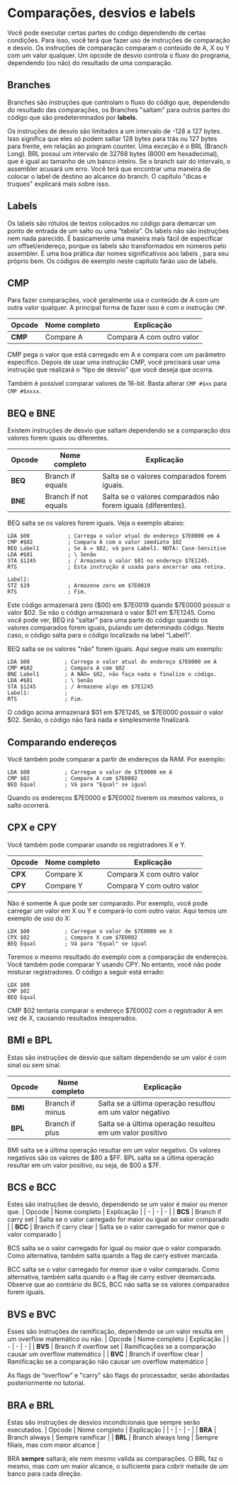 # Comparações, desvios e labels

Você pode executar certas partes do código dependendo de certas condições. Para isso, você terá que fazer uso de instruções de comparação e desvio. Os instruções de comparação comparam o conteúdo de A, X ou Y com um valor qualquer. Um opcode de desvio controla o fluxo do programa, dependendo (ou não) do resultado de uma comparação.

## Branches
Branches são instruções que controlam o fluxo do código que, dependendo do resultado das comparações, os Branches "saltam" para outros partes do código que são predeterminados por **labels**.

Os instruções de desvio são limitados a um intervalo de -128 a 127 bytes. Isso significa que eles só podem saltar 128 bytes para trás ou 127 bytes para frente, em relação ao program counter. Uma exceção é o BRL (Branch Long). BRL possui um intervalo de 32768 bytes (8000 em hexadecimal), que é igual ao tamanho de  um banco inteiro. Se o branch sair do intervalo, o assembler acusará um erro. Você terá que encontrar uma maneira de colocar o label de destino ao alcance do branch. O capítulo "dicas e truques" explicará mais sobre isso.

## Labels
Os labels são rótulos de textos colocados no código para demarcar um ponto de entrada de um salto ou uma “tabela”. Os labels não são instruções nem nada parecido. É basicamente uma maneira mais fácil de especificar um offset/endereço, porque os labels são transformados em números pelo assembler. É uma boa prática dar nomes significativos aos labels , para seu próprio bem. Os códigos de exemplo neste capítulo farão uso de labels.

## CMP
Para fazer comparações, você geralmente usa o conteúdo de A com um outra valor qualquer. A principal forma de fazer isso é com o instrução `CMP`.

|Opcode|Nome completo|Explicação|
|-|-|-|
|**CMP**|Compare A|Compara A com outro valor|

CMP pega o valor que está carregado em A e compara com um parâmetro especifico. Depois de usar uma instrução CMP, você precisará usar uma instrução que realizará o “tipo de desvio” que você deseja que ocorra.

Também é possível comparar valores de 16-bit. Basta alterar `CMP #$xx` para `CMP #$xxxx`.

## BEQ e BNE
Existem instruções de desvio que saltam dependendo se a comparação dos valores forem iguais ou diferentes.

|Opcode|Nome completo|Explicação|
|-|-|-|
|**BEQ**|Branch if equals|Salta se o valores comparados forem iguais.|
|**BNE**|Branch if not equals|Salta se o valores comparados não forem iguais (diferentes).|

BEQ salta se os valores forem iguais. Veja o exemplo abaixo:
```
LDA $00            ; Carrega o valor atual do endereço $7E0000 em A
CMP #$02           ; Compara A com o valor imediato $02
BEQ Label1         ; Se A = $02, vá para Label1. NOTA: Case-Sensitive
LDA #$01           ; \ Senão
STA $1245          ; / Armazena o valor $01 no endereço $7E1245.
RTS                ; Esta instrução é usada para encerrar uma rotina.

Label1:
STZ $19            ; Armazene zero em $7E0019
RTS                ; Fim.
```
Este código armazenará zero ($00) em $7E0019 quando $7E0000 possuir  o valor $02. Se não o código armazenará o valor $01 em $7E1245. Como você pode ver, BEQ irá "saltar" para uma parte do código quando os valores comparados forem iguais, pulando um determinado código. Neste caso, o código salta para o código localizado na label “Label1”.

BEQ salta se os valores "não" forem iguais. Aqui segue mais um exemplo:
```
LDA $00           ; Carrega o valor atual do endereço $7E0000 em A
CMP #$02          ; Compara A com $02
BNE Label1        ; A NÃO= $02, não faça nada e finalize o código.
LDA #$01          ; \ Senão
STA $1245         ; / Armazene algo em $7E1245
Label1:           ;
RTS               ; Fim.
```
O código acima armazenará $01 em $7E1245, se $7E0000 possuir o valor $02. Senão, o código não fará nada e simplesmente finalizará.

## Comparando endereços

Você também pode comparar  a partir de endereços da RAM. Por exemplo:
```
LDA $00           ; Carregue o valor de $7E0000 em A
CMP $02           ; Compare A com $7E0002
BEQ Equal         ; Vá para "Equal" se igual
```
Quando os endereços $7E0000 e $7E0002 tiverem os mesmos valores, o salto ocorrerá.

## CPX e CPY

Você também pode comparar usando os registradores X e Y.

|Opcode|Nome completo|Explicação|
|-|-|-|
|**CPX**|Compare X|Compara X com outro valor|
|**CPY**|Compare Y|Compara Y com outro valor|
Não é somente A que pode ser comparado. Por exemplo, você pode carregar um valor em X ou Y e compará-lo com outro valor. Aqui temos um exemplo de uso do X:

```
LDX $00           ; Carregue o valor de $7E0000 em X
CPX $02           ; Compare X com $7E0002
BEQ Equal         ; Vá para "Equal" se igual
```
Teremos o mesmo resultado do exemplo com a comparação de endereços. Você também pode comparar Y usando CPY. No entanto, você não pode misturar registradores. O código a seguir está errado:
```
LDX $00
CMP $02
BEQ Equal
```
CMP $02 tentaria comparar o endereço $7E0002 com o registrador A em vez de X, causando resultados inesperados.

## BMI e BPL
Estas são instruções de desvio que saltam dependendo se um valor é com sinal  ou sem sinal.

| Opcode | Nome completo | Explicação |
| - | - | - |
| **BMI** | Branch if minus | Salta se a última operação resultou em um valor negativo |
| **BPL** | Branch if plus | Salta se a última operação resultou em um valor positivo |

BMI salta se a última operação resultar em um valor negativo. Os valores negativos são os valores de $80 a $FF. BPL salta se a última operação resultar em um valor positivo, ou seja, de $00 a $7F.

## BCS e BCC
Estes são instruções de desvio, dependendo se um valor é maior ou menor que.
| Opcode | Nome completo | Explicação |
| - | - | - |
| **BCS** | Branch if carry set | Salta se o valor carregado for maior ou igual ao valor comparado |
| **BCC** | Branch if carry clear | Salta se o valor carregado for menor que o valor comparado |

BCS salta se o valor carregado for igual ou maior que o valor comparado. Como alternativa, também salta quando a flag de carry estiver marcada.

BCC salta se o valor carregado for menor que o valor comparado. Como alternativa, também salta quando o a flag de carry estiver desmarcada. Observe que ao contrário do BCS, BCC não salta se os valores comparados forem iguais.

## BVS e BVC
Esses são instruções de ramificação, dependendo se um valor resulta em um overflow matemático ou não.
| Opcode | Nome completo | Explicação |
| - | - | - |
| **BVS** | Branch if overflow set | Ramificações se a comparação causar um overflow matemático |
| **BVC** | Branch if overflow clear | Ramificação se a comparação não causar um overflow matemático |

As flags de  “overflow” e "carry" são flags do processador, serão abordadas posteriormente no tutorial.

## BRA e BRL
Estas são instruções de desvios incondicionais que sempre serão executados.
| Opcode | Nome completo | Explicação |
| - | - | - |
| **BRA** | Branch always | Sempre ramificar |
| **BRL** | Branch always long | Sempre filiais, mas com maior alcance |

BRA **sempre** saltará; ele nem mesmo valida as comparações.
O BRL faz o mesmo, mas com um maior alcance, o suficiente para cobrir metade de um banco para cada direção.